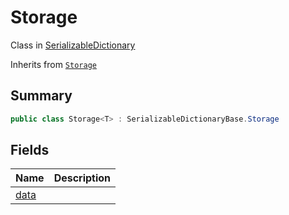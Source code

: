 # Storage<T>

Class in [SerializableDictionary](/docs/api/csharp/yarn.unity.serializabledictionary-1.md)

Inherits from [`Storage`](/docs/api/csharp/yarn.unity.serializabledictionarybase.storage.md)

## Summary



```csharp
public class Storage<T> : SerializableDictionaryBase.Storage
```

## Fields

|Name|Description|
|:---|:---|
|[data](/docs/api/csharp/yarn.unity.serializabledictionary.storage.data.md)||


